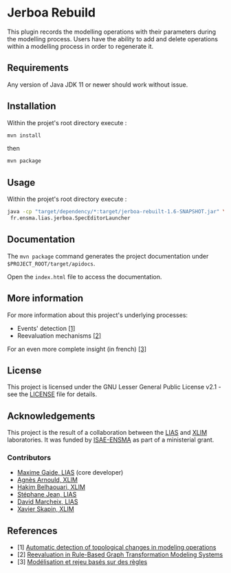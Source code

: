 # Jerboa Rebuild

This plugin records the modelling operations with their parameters during the
modelling process.
Users have the ability to add and delete operations within a
modelling process in order to regenerate it.

## Requirements

Any version of Java JDK 11 or newer should work without issue.

## Installation

Within the projet's root directory execute :

```sh 
mvn install
```

then

``` sh
mvn package
```

## Usage

Within the projet's root directory execute :
``` sh
java -cp "target/dependency/*:target/jerboa-rebuilt-1.6-SNAPSHOT.jar" \
 fr.ensma.lias.jerboa.SpecEditorLauncher
```

## Documentation

The `mvn package` command generates the project documentation under `$PROJECT_ROOT/target/apidocs`.

Open the `index.html` file to access the documentation.

## More information

For more information about this project's underlying processes:
- Events' detection [\[1\]](https://hal.science/hal-04228069)
- Reevaluation mechanisms [\[2\]](https://hal.science/hal-04607231)

For an even more complete insight (in french) [\[3\]](https://hal.science/tel-04886518v1)

## License

This project is licensed under the GNU Lesser General Public License v2.1 - see
the [LICENSE](./LICENSE) file for details.

## Acknowledgements

This project is the result of a collaboration between the
[LIAS](https://www.lias-lab.fr) and [XLIM](https://www.xlim.fr) laboratories.
It was funded by [ISAE-ENSMA](https://www.ensma.fr/) as part of a ministerial grant.

### Contributors

- [Maxime Gaide, LIAS](https://www.lias-lab.fr/members/maximegaide/) (core developer)
- [Agnès Arnould, XLIM](https://xlim-sic.labo.univ-poitiers.fr/arnould/)
- [Hakim Belhaouari, XLIM](https://xlim-sic.labo.univ-poitiers.fr/hbelhaou/)
- [Stéphane Jean, LIAS](https://www.lias-lab.fr/members/stephanejean/)
- [David Marcheix, LIAS](https://www.lias-lab.fr/members/davidmarcheix/)
- [Xavier Skapin, XLIM](https://xlim-sic.labo.univ-poitiers.fr/skapin/)

## References
- [1] [Automatic detection of topological changes in modeling operations](https://hal.science/hal-04228069)
- [2] [Reevaluation in Rule-Based Graph Transformation Modeling Systems](https://hal.science/hal-04607231)
- [3] [Modélisation et rejeu basés sur des règles](https://hal.science/tel-04886518v1)
